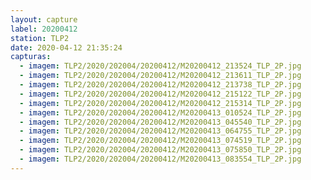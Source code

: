 ```yaml
---
layout: capture
label: 20200412
station: TLP2
date: 2020-04-12 21:35:24
capturas:
  - imagem: TLP2/2020/202004/20200412/M20200412_213524_TLP_2P.jpg
  - imagem: TLP2/2020/202004/20200412/M20200412_213611_TLP_2P.jpg
  - imagem: TLP2/2020/202004/20200412/M20200412_213738_TLP_2P.jpg
  - imagem: TLP2/2020/202004/20200412/M20200412_215122_TLP_2P.jpg
  - imagem: TLP2/2020/202004/20200412/M20200412_215314_TLP_2P.jpg
  - imagem: TLP2/2020/202004/20200412/M20200413_010524_TLP_2P.jpg
  - imagem: TLP2/2020/202004/20200412/M20200413_045540_TLP_2P.jpg
  - imagem: TLP2/2020/202004/20200412/M20200413_064755_TLP_2P.jpg
  - imagem: TLP2/2020/202004/20200412/M20200413_074519_TLP_2P.jpg
  - imagem: TLP2/2020/202004/20200412/M20200413_075850_TLP_2P.jpg
  - imagem: TLP2/2020/202004/20200412/M20200413_083554_TLP_2P.jpg
---
```

